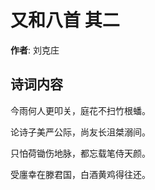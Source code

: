 # 又和八首  其二

**作者**: 刘克庄

## 诗词内容

今雨何人更叩关，庭花不扫竹根蟠。

论诗子美严公际，尚友长沮桀溺间。

只怕荷锄伤地脉，都忘载笔侍天颜。

受廛幸在滕君国，白酒黄鸡得往还。

